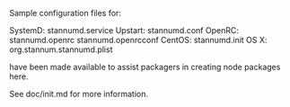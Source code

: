 Sample configuration files for:

SystemD: stannumd.service
Upstart: stannumd.conf
OpenRC:  stannumd.openrc
         stannumd.openrcconf
CentOS:  stannumd.init
OS X:    org.stannum.stannumd.plist

have been made available to assist packagers in creating node packages here.

See doc/init.md for more information.
